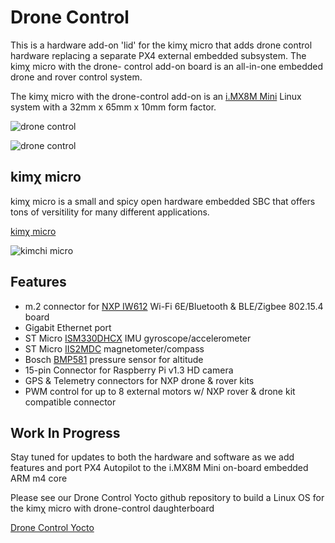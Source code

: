 # Drone Control

This is a hardware add-on 'lid' for the kimχ micro that adds drone control hardware
replacing a separate PX4 external embedded subsystem. The kimχ micro with the drone-
control add-on board is an all-in-one embedded drone and rover control system.

The kimχ micro with the drone-control add-on is an [i.MX8M Mini](https://www.nxp.com/products/processors-and-microcontrollers/arm-processors/i-mx-applications-processors/i-mx-8-applications-processors/i-mx-8m-mini-arm-cortex-a53-cortex-m4-audio-voice-video:i.MX8MMINI) Linux system with a 
32mm x 65mm x 10mm form factor.

![drone control](https://teledatics.com/drone-control/images/drone-control-front.jpg)

![drone control](https://teledatics.com/drone-control/images/drone-control-back.jpg)

## kimχ micro

kimχ micro is a small and spicy open hardware embedded SBC that offers tons of
versitility for many different applications.

[kimχ micro](https://github.com/groupgets/kimchi-micro)

![kimchi micro](https://labs.groupgets.com/kimchi-micro/images/kimchi-front.jpg)

## Features

* m.2 connector for [NXP IW612](https://www.nxp.com/products/wireless/wi-fi-plus-bluetooth-plus-802-15-4/2-4-5-ghz-dual-band-1x1-wi-fi-6-802-11ax-plus-bluetooth-5-2-plus-802-15-4-tri-radio-solution:IW612) Wi-Fi 6E/Bluetooth & BLE/Zigbee 802.15.4 board
* Gigabit Ethernet port
* ST Micro [ISM330DHCX](https://www.st.com/en/mems-and-sensors/ism330dhcx.html) IMU gyroscope/accelerometer
* ST Micro [IIS2MDC](https://www.st.com/en/mems-and-sensors/iis2mdc.html) magnetometer/compass
* Bosch [BMP581](https://www.bosch-sensortec.com/products/environmental-sensors/pressure-sensors/bmp581/) pressure sensor for altitude
* 15-pin Connector for Raspberry Pi v1.3 HD camera
* GPS & Telemetry connectors for NXP drone & rover kits
* PWM control for up to 8 external motors w/ NXP rover & drone kit compatible connector


## Work In Progress

Stay tuned for updates to both the hardware and software as we add features and port
PX4 Autopilot to the i.MX8M Mini on-board embedded ARM m4 core

Please see our Drone Control Yocto github repository to build a Linux OS for the kimχ 
micro with drone-control daughterboard

[Drone Control Yocto](https://github.com/teledatics/drone-control-yocto)
